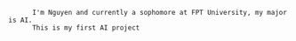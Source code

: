           I'm Nguyen and currently a sophomore at FPT University, my major is AI.
          This is my first AI project
